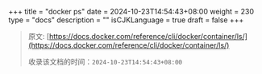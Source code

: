+++
title = "docker ps"
date = 2024-10-23T14:54:43+08:00
weight = 230
type = "docs"
description = ""
isCJKLanguage = true
draft = false
+++

> 原文: [https://docs.docker.com/reference/cli/docker/container/ls/](https://docs.docker.com/reference/cli/docker/container/ls/)
>
> 收录该文档的时间：`2024-10-23T14:54:43+08:00`
